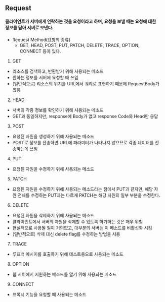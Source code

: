 
## Request
#### 클라이언트가 서버에게 연락하는 것을 요청이라고 하며, 요청을 보낼 때는 요청에 대한 정보를 담아 서버로 보낸다.
- Request Method(요청의 종류) 
  - GET, HEAD, POST, PUT, PATCH, DELETE, TRACE, OPTION, CONNECT 등이 있다.
 1. GET
   - 리소스를 검색하고, 반환받기 위해 사용되는 메소드
   - 원하는 정보를 서버에 요청할 때 쓰임
   - (일반적으로) 리소스의 위치를 URL에서 쿼리로 표현하기 때문에 RequestBody가 없음
 
 2. HEAD
   - 서버의 각종 정보를 확인하기 위해 사용되는 메소드
   - GET과 동일하지만, response에 Body가 없고 response Code와 Head만 응답
 
 3. POST
   - 요청된 자원을 생성하기 위해 사용되는 메소드
   - POST로 정보를 전송하면 URL에 파라미터가 나타나지 않으므로 각종 데이터를 전송하는데 쓰임
 
 4. PUT
  - 요청된 자원을 수정하기 위해 사용되는 메소드
 
 5. PATCH
  - 요청된 자원을 수정하기 위해 사용되는 메소드라는 점에서 PUT과 같지만, 해당 자원 전체를 수정하는 PUT과는 다르게 PATCH는 해당 자원의 일부 부분을 수정한다.
 
 6. DELETE
  - 요청된 자원을 삭제하기 위해 사용되는 메소드
  - 클라이언트에서 서버의 자원을 삭제할 수 있도록 허가하는 것은 매우 위험
  - 현실적으로 사용될 일이 거의없고, 대부분의 서버는 이 메소드를 비활성화 시킴
  - (일반적으로) 삭제 대신 delete flag를 수정하는 방법을 사용
 
 7. TRACE
  - 루프백 메시지를 호출하기 위해 테스트용으로 사용되는 메소드
 
 8. OPTION
  - 웹 서버에서 지원하는 메소드를 알기 위해 사용되는 메소드
 
 9. CONNECT
  - 프록시 기능을 요청할 때 사용되는 메소드

